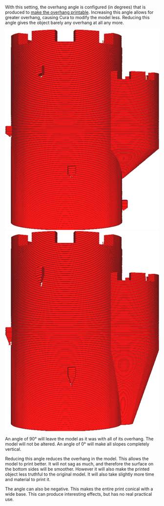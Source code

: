With this setting, the overhang angle is configured (in degrees) that is produced to [make the overhang printable](conical_overhang_enabled.md). Increasing this angle allows for greater overhang, causing Cura to modify the model less. Reducing this angle gives the object barely any overhang at all any more.

![A maximum model angle of 50°](../../../articles/images/conical_overhang_enabled_enabled.png)
![A maximum model angle of 20°](../../../articles/images/conical_overhang_angle_20.png)

An angle of 90° will leave the model as it was with all of its overhang. The model will not be altered. An angle of 0° will make all slopes completely vertical.

Reducing this angle reduces the overhang in the model. This allows the model to print better. It will not sag as much, and therefore the surface on the bottom sides will be smoother. However it will also make the printed object less truthful to the original model. It will also take slightly more time and material to print it.

The angle can also be negative. This makes the entire print conical with a wide base. This can produce interesting effects, but has no real practical use.